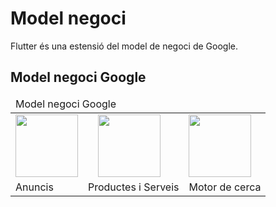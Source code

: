 <!-- TITLE: Negoci Ingressos -->
# Model negoci

Flutter és una estensió del model de negoci de Google.

## Model negoci Google

<table>
	<thead>
		<tr><td colspan="3">Model negoci Google</td></tr>
	</thead>
	<tbody>
		<tr>
			<td><img src="https://upload.wikimedia.org/wikipedia/commons/thumb/c/c7/Google_Ads_logo.svg/245px-Google_Ads_logo.svg.png" width="100"></td>
			<td><img style="margin-left: 1em" src="https://cloud.google.com/_static/images/cloud/icons/favicons/onecloud/apple-icon.png" width="100"></td>
			<td><img src="https://www.androidpolice.com/wp-content/uploads/2015/10/nexus2cee_Search-Thumb.png" width="100"></td>
		</tr>
		<tr>
			<td>Anuncis</td>
			<td>Productes i Serveis</td>
			<td>Motor de cerca</td>
		</tr>
	</tbody>
</table>